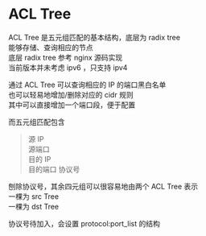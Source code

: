 # ACL Tree

ACL Tree 是五元组匹配的基本结构，底层为 radix tree  
能够存储、查询相应的节点  
底层 radix tree 参考 nginx 源码实现  
当前版本并未考虑 ipv6 ，只支持 ipv4  

通过 ACL Tree 可以查询相应的 IP 的端口黑白名单  
也可以轻易地增加/删除对应的 cidr 规则  
其中可以直接增加一个端口段，便于配置  

而五元组匹配包含  

> 源 IP  
> 源端口  
> 目的 IP  
> 目的端口
> 协议号  

刨除协议号，其余四元组可以很容易地由两个 ACL Tree 表示    
一棵为 src Tree  
一棵为 dst Tree  

协议号待加入，会设置 protocol:port_list 的结构